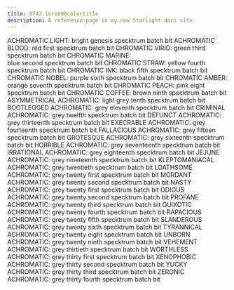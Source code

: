 ```yaml
---
title: 0742.lore000colortitle
description: A reference page in my new Starlight docs site.
---
```

ACHROMATIC LIGHT: 
bright genesis specktrum batch bit
ACHROMATIC BLOOD: 
red first specktrum batch bit
CHROMATIC VIRID: 
green third specktrum batch bit
CHROMATIC MARINE:  
blue second specktrum batch bit
CHROMATIC STRAW: 
yellow fourth specktrum batch bit
CHROMATIC INK:
black fifth specktrum batch bit
CHROMATIC NOBEL:
purple sixth specktrum batch bit
CHROMATIC AMBER:
orange seventh specktrum batch bit
CHROMATIC PEACH:
pink eight specktrum batch bit
CHROMATIC COFFEE:
brown ninth specktrum batch bit
ASYMMETRICAL ACHROMATIC:
light grey tenth specktrum batch bit
BOOTLEGGED  ACHROMATIC:
grey eleventh specktrum batch bit
CRIMINAL ACHROMATIC:
grey twelfth specktrum batch bit
DEFUNCT ACHROMATIC:
grey thirteenth specktrum batch bit
EXECRABLE ACHROMATIC:
grey fourteenth specktrum batch bit
FALLACIOUS ACHROMATIC:
grey fifteen specktrum batch bit
GROTESQUE ACHROMATIC:
grey sixteenth specktrum batch bit
HORRIBLE ACHROMATIC:
grey seventeenth specktrum batch bit
IRRATIONAL ACHROMATIC:
grey eighteenth specktrum batch bit
JEJUNE ACHROMATIC:
grey nineteenth specktrum batch bit
KLEPTOMANIACAL ACHROMATIC:
grey twentieth specktrum batch bit
LOATHSOME ACHROMATIC:
grey twenty first specktrum batch bit
MORDANT ACHROMATIC:
grey twenty second specktrum batch bit
NASTY ACHROMATIC:
grey twenty first specktrum batch bit
ODIOUS ACHROMATIC:
grey twenty second specktrum batch bit
PROFANE ACHROMATIC:
grey twenty third specktrum batch bit
QUIXOTIC ACHROMATIC:
grey twenty fourth specktrum batch bit
RAPACIOUS ACHROMATIC:
grey twenty fifth specktrum batch bit
SLANDEROUS ACHROMATIC:
grey twenty sixth specktrum batch bit
TYRANNICAL ACHROMATIC:
grey twenty eight specktrum batch bit
UNBORN ACHROMATIC:
grey twenty ninth specktrum batch bit
VEHEMENT ACHROMATIC:
grey thirtieth specktrum batch bit
WORTHLESS ACHROMATIC:
grey thirty first specktrum batch bit
XENOPHOBIC ACHROMATIC:
grey thirty second specktrum batch bit
YUCKY ACHROMATIC:
grey thirty third specktrum batch bit
ZERONIC ACHROMATIC:
grey thirty fourth specktrum batch bit